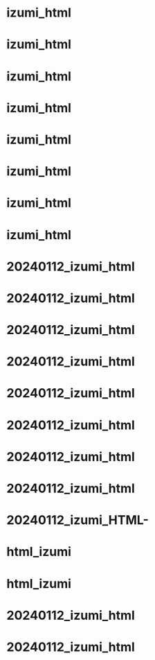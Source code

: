 # izumi_html
# izumi_html
# izumi_html
# izumi_html
# izumi_html
# izumi_html
# izumi_html
# izumi_html
# 20240112_izumi_html
# 20240112_izumi_html
# 20240112_izumi_html
# 20240112_izumi_html
# 20240112_izumi_html
# 20240112_izumi_html
# 20240112_izumi_html
# 20240112_izumi_html
# 20240112_izumi_HTML-
# html_izumi
# html_izumi
# 20240112_izumi_html
# 20240112_izumi_html

